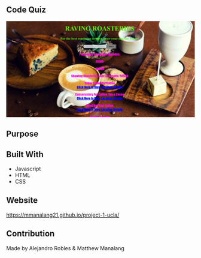 ## Code Quiz

<img src="assets/images/ReadMeScrnSht.png">

## Purpose

## Built With
* Javascript
* HTML
* CSS

## Website
https://mmanalang21.github.io/project-1-ucla/

## Contribution
Made by Alejandro Robles & Matthew Manalang